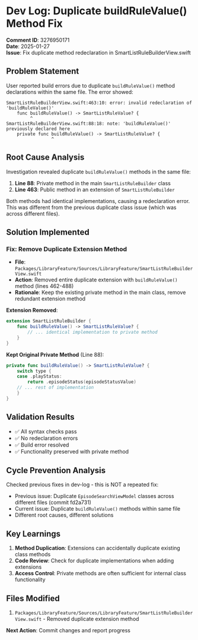 # Dev Log: Duplicate buildRuleValue() Method Fix
**Comment ID**: 3276950171  
**Date**: 2025-01-27  
**Issue**: Fix duplicate method redeclaration in SmartListRuleBuilderView.swift  

## Problem Statement
User reported build errors due to duplicate `buildRuleValue()` method declarations within the same file. The error showed:

```
SmartListRuleBuilderView.swift:463:10: error: invalid redeclaration of 'buildRuleValue()'
    func buildRuleValue() -> SmartListRuleValue? {
         ^
SmartListRuleBuilderView.swift:88:18: note: 'buildRuleValue()' previously declared here
    private func buildRuleValue() -> SmartListRuleValue? {
                 ^
```

## Root Cause Analysis
Investigation revealed duplicate `buildRuleValue()` methods in the same file:

1. **Line 88**: Private method in the main `SmartListRuleBuilder` class
2. **Line 463**: Public method in an extension of `SmartListRuleBuilder`

Both methods had identical implementations, causing a redeclaration error. This was different from the previous duplicate class issue (which was across different files).

## Solution Implemented

### Fix: Remove Duplicate Extension Method
- **File**: `Packages/LibraryFeature/Sources/LibraryFeature/SmartListRuleBuilderView.swift`
- **Action**: Removed entire duplicate extension with `buildRuleValue()` method (lines 462-488)
- **Rationale**: Keep the existing private method in the main class, remove redundant extension method

**Extension Removed**:
```swift
extension SmartListRuleBuilder {
    func buildRuleValue() -> SmartListRuleValue? {
        // ... identical implementation to private method
    }
}
```

**Kept Original Private Method** (Line 88):
```swift
private func buildRuleValue() -> SmartListRuleValue? {
    switch type {
    case .playStatus:
        return .episodeStatus(episodeStatusValue)
    // ... rest of implementation
    }
}
```

## Validation Results
- ✅ All syntax checks pass
- ✅ No redeclaration errors
- ✅ Build error resolved
- ✅ Functionality preserved with private method

## Cycle Prevention Analysis
Checked previous fixes in dev-log - this is NOT a repeated fix:
- Previous issue: Duplicate `EpisodeSearchViewModel` classes across different files (commit fd2a731)
- Current issue: Duplicate `buildRuleValue()` methods within same file
- Different root causes, different solutions

## Key Learnings
1. **Method Duplication**: Extensions can accidentally duplicate existing class methods
2. **Code Review**: Check for duplicate implementations when adding extensions
3. **Access Control**: Private methods are often sufficient for internal class functionality

## Files Modified
1. `Packages/LibraryFeature/Sources/LibraryFeature/SmartListRuleBuilderView.swift` - Removed duplicate extension method

**Next Action**: Commit changes and report progress